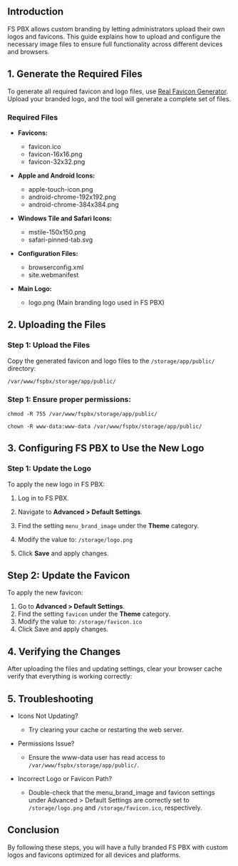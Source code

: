 ## Introduction
FS PBX allows custom branding by letting administrators upload their own logos and favicons. This guide explains how to upload and configure the necessary image files to ensure full functionality across different devices and browsers.

## 1. Generate the Required Files
To generate all required favicon and logo files, use [Real Favicon Generator](https://realfavicongenerator.net/). Upload your branded logo, and the tool will generate a complete set of files.

### Required Files
* **Favicons:**

   * favicon.ico
   * favicon-16x16.png
   * favicon-32x32.png
* **Apple and Android Icons:**

  * apple-touch-icon.png
  * android-chrome-192x192.png
  * android-chrome-384x384.png

* **Windows Tile and Safari Icons:**

  * mstile-150x150.png
  * safari-pinned-tab.svg

* **Configuration Files:**

  * browserconfig.xml
  * site.webmanifest

* **Main Logo:**

  * logo.png (Main branding logo used in FS PBX)

## 2. Uploading the Files
### Step 1: Upload the Files
Copy the generated favicon and logo files to the `/storage/app/public/` directory:

`/var/www/fspbx/storage/app/public/`

### Step 1: Ensure proper permissions:

`chmod -R 755 /var/www/fspbx/storage/app/public/`

`chown -R www-data:www-data /var/www/fspbx/storage/app/public/`

## 3. Configuring FS PBX to Use the New Logo
### Step 1: Update the Logo
To apply the new logo in FS PBX:

1. Log in to FS PBX.
1. Navigate to **Advanced > Default Settings**.
1. Find the setting `menu_brand_image` under the **Theme** category.
1. Modify the value to: `/storage/logo.png`

5. Click **Save** and apply changes.

## Step 2: Update the Favicon
To apply the new favicon:

1. Go to **Advanced > Default Settings**.
1. Find the setting `favicon` under the **Theme** category.
1. Modify the value to: `/storage/favicon.ico`
1. Click Save and apply changes.

## 4. Verifying the Changes
After uploading the files and updating settings, clear your browser cache verify that everything is working correctly:

## 5. Troubleshooting
* Icons Not Updating?

  * Try clearing your cache or restarting the web server.

* Permissions Issue?

  * Ensure the www-data user has read access to `/var/www/fspbx/storage/app/public/`.

* Incorrect Logo or Favicon Path?

  * Double-check that the menu_brand_image and favicon settings under Advanced > Default Settings are correctly set to `/storage/logo.png` and `/storage/favicon.ico`, respectively.

## Conclusion
By following these steps, you will have a fully branded FS PBX with custom logos and favicons optimized for all devices and platforms.
